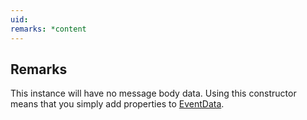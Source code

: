 ```yaml
---
uid: 
remarks: *content
---
```

## Remarks  
 This instance will have no message body data. Using this constructor means that you simply add properties to [EventData](assetId:///T:Microsoft.ServiceBus.Messaging.EventData?qualifyHint=False&autoUpgrade=True).